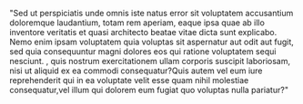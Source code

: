 "Sed ut perspiciatis unde omnis iste natus error sit voluptatem accusantium doloremque laudantium,
totam rem aperiam, eaque ipsa quae ab illo inventore veritatis et quasi architecto beatae vitae
dicta sunt explicabo. Nemo enim ipsam voluptatem quia voluptas sit aspernatur aut odit aut fugit,
sed quia consequuntur magni dolores eos qui ratione voluptatem sequi nesciunt. ,
quis nostrum exercitationem ullam corporis suscipit laboriosam, nisi ut aliquid ex ea
commodi consequatur?Quis autem vel eum iure reprehenderit qui in ea voluptate velit esse
quam nihil molestiae consequatur,vel illum qui dolorem eum fugiat quo voluptas nulla pariatur?"